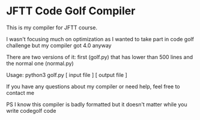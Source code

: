 # JFTT Code Golf Compiler 
This is my compiler for JFTT course.

I wasn't focusing much on optimization as I wanted to take part in code golf challenge but my compiler got 4.0 anyway

There are two versions of it: first (golf.py) that has lower than 500 lines and the normal one (normal.py)

Usage:
python3 golf.py [ input file ] [ output file ]

If you have any questions about my compiler or need help, feel free to contact me

PS I know this compiler is badly formatted but it doesn't matter while you write codegolf code
